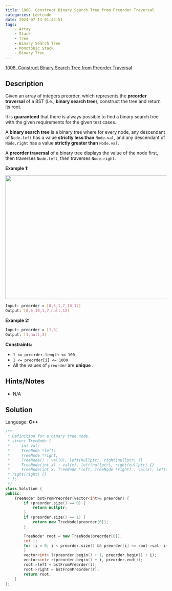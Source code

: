 ```yaml
---
title: 1008. Construct Binary Search Tree from Preorder Traversal
categories: Leetcode
date: 2024-07-13 01:42:51
tags:
    - Array
    - Stack
    - Tree
    - Binary Search Tree
    - Monotonic Stack
    - Binary Tree
---
```


[1008. Construct Binary Search Tree from Preorder Traversal](https://leetcode.com/problems/construct-binary-search-tree-from-preorder-traversal/description/)

## Description

Given an array of integers preorder, which represents the **preorder traversal** of a BST (i.e., **binary search tree**), construct the tree and return its root.

It is **guaranteed** that there is always possible to find a binary search tree with the given requirements for the given test cases.

A **binary search tree** is a binary tree where for every node, any descendant of `Node.left` has a value **strictly less than** `Node.val`, and any descendant of `Node.right` has a value **strictly greater than** `Node.val`.

A **preorder traversal** of a binary tree displays the value of the node first, then traverses `Node.left`, then traverses `Node.right`.

**Example 1:**

<img alt="" src="https://assets.leetcode.com/uploads/2019/03/06/1266.png" style="height: 386px; width: 590px;">

```bash
Input: preorder = [8,5,1,7,10,12]
Output: [8,5,10,1,7,null,12]
```

**Example 2:**

```bash
Input: preorder = [1,3]
Output: [1,null,3]
```

**Constraints:**

- `1 <= preorder.length <= 100`
- `1 <= preorder[i] <= 1000`
- All the values of `preorder` are **unique** .

## Hints/Notes

- N/A

## Solution

Language: **C++**

```C++
/**
 * Definition for a binary tree node.
 * struct TreeNode {
 *     int val;
 *     TreeNode *left;
 *     TreeNode *right;
 *     TreeNode() : val(0), left(nullptr), right(nullptr) {}
 *     TreeNode(int x) : val(x), left(nullptr), right(nullptr) {}
 *     TreeNode(int x, TreeNode *left, TreeNode *right) : val(x), left(left),
 * right(right) {}
 * };
 */
class Solution {
public:
    TreeNode* bstFromPreorder(vector<int>& preorder) {
        if (preorder.size() == 0) {
            return nullptr;
        }
        if (preorder.size() == 1) {
            return new TreeNode(preorder[0]);
        }

        TreeNode* root = new TreeNode(preorder[0]);
        int i;
        for (i = 0; i < preorder.size() && preorder[i] <= root->val; i++) {
        }
        vector<int> l(preorder.begin() + 1, preorder.begin() + i);
        vector<int> r(preorder.begin() + i, preorder.end());
        root->left = bstFromPreorder(l);
        root->right = bstFromPreorder(r);
        return root;
    }
};
```
